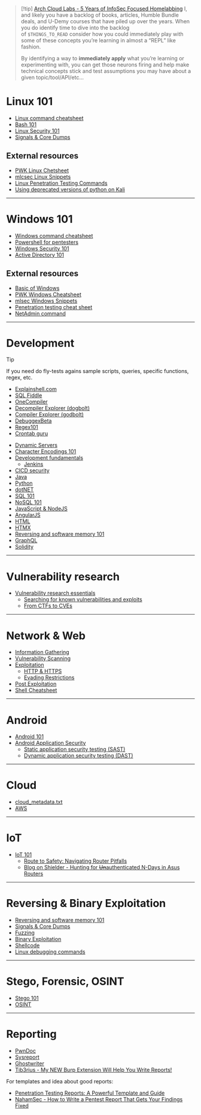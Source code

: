 >[!tip] [Arch Cloud Labs - 5 Years of InfoSec Focused Homelabbing](../Readwise/Articles/Arch%20Cloud%20Labs%20-%205%20Years%20of%20InfoSec%20Focused%20Homelabbing.md)
>I, and likely you have a backlog of books, articles, Humble Bundle deals, and U-Demy courses that have piled up over the years. When you do identify time to dive into the backlog of `$THINGS_TO_READ` consider how you could immediately play with some of these concepts you’re learning in almost a “REPL” like fashion. 
>
>By identifying a way to **immediately apply** what you’re learning or experimenting with, you can get those neurons firing and help make technical concepts stick and test assumptions you may have about a given topic/tool/API/etc…  

# Linux 101

- [Linux command cheatsheet](Dev,%20scripting%20&%20OS/Linux%20command%20cheatsheet.md)
- [Bash 101](Dev,%20scripting%20&%20OS/Bash%20101.md)
- [Linux Security 101](Dev,%20scripting%20&%20OS/Linux%20Security%20101.md)
- [Signals & Core Dumps](Dev,%20scripting%20&%20OS/Signals%20&%20Core%20Dumps.md)

## External resources

-   [PWK Linux Chetsheet](https://github.com/ibr2/pwk-cheatsheet/blob/master/linux-template.md)
-   [mlcsec Linux Snippets](https://mlcsec.com/posts/linux-snippets/)
-   [Linux Penetration Testing Commands](https://highon.coffee/blog/linux-commands-cheat-sheet/)
-   [Using deprecated versions of python on Kali](https://www.kali.org/docs/general-use/using-eol-python-versions/)

---

# Windows 101

- [Windows command cheatsheet](Dev,%20scripting%20&%20OS/Windows%20command%20cheatsheet.md)
- [Powershell for pentesters](Dev,%20scripting%20&%20OS/Powershell%20for%20pentesters.md)
- [Windows Security 101](Dev,%20scripting%20&%20OS/Windows%20Security%20101.md)
- [Active Directory 101](Dev,%20scripting%20&%20OS/Active%20Directory%20101.md)

## External resources

-   [Basic of Windows](https://sushant747.gitbooks.io/total-oscp-guide/content/basics_of_windows.html)
-   [PWK Windows Cheatsheet](https://github.com/ibr2/pwk-cheatsheet/blob/master/windows-template.md)
-   [mlsec Windows Snippets](https://mlcsec.com/posts/windows-snippets/)
-   [Penetration testing cheat sheet](https://highon.coffee/blog/penetration-testing-tools-cheat-sheet/)
-   [NetAdmin command](https://www.robvanderwoude.com/ntadmincommands.php)

---

# Development

>[!tip]
>If you need do fly-tests agains sample scripts, queries, specific functions, regex, etc.
>- [Explainshell.com](https://explainshell.com/)
>- [SQL Fiddle](https://sqlfiddle.com/)
>- [OneCompiler](https://onecompiler.com/)
>- [Decompiler Explorer (dogbolt)](https://dogbolt.org/)
>- [Compiler Explorer (godbolt)](https://godbolt.org/)
>- [DebuggexBeta](https://www.debuggex.com/)
>- [Regex101](https://regex101.com/)
>- [Crontab guru](https://crontab.guru/#09,39_*_*_*_*)

- [Dynamic Servers](Dev,%20scripting%20&%20OS/Dynamic%20Servers.md)
- [Character Encodings 101](Dev,%20scripting%20&%20OS/Character%20Encodings%20101.md)
- [Development fundamentals](Dev,%20scripting%20&%20OS/Development%20fundamentals.md)
	- [Jenkins](Dev,%20scripting%20&%20OS/Jenkins.md)
- [CICD security](Dev,%20scripting%20&%20OS/CICD%20security.md)
- [Java](Dev,%20scripting%20&%20OS/Java.md)
- [Python](Dev,%20scripting%20&%20OS/Python.md)
- [dotNET](Dev,%20scripting%20&%20OS/dotNET.md)
- [SQL 101](Dev,%20scripting%20&%20OS/SQL%20101.md)
- [NoSQL 101](Dev,%20scripting%20&%20OS/NoSQL%20101.md)
- [JavaScript & NodeJS](Dev,%20scripting%20&%20OS/JavaScript%20&%20NodeJS.md)
- [AngularJS](Dev,%20scripting%20&%20OS/AngularJS.md)
- [HTML](Dev,%20scripting%20&%20OS/HTML.md)
- [HTMX](Dev,%20scripting%20&%20OS/HTMX.md)
- [Reversing and software memory 101](Reversing%20&%20Binary%20Exploitation/Reversing%20and%20software%20memory%20101.md)
- [GraphQL](Web%20&%20Network%20Hacking/GraphQL.md)
- [Solidity](Dev,%20scripting%20&%20OS/Solidity.md)

---

# Vulnerability research

- [Vulnerability research essentials](High%20level/Vulnerability%20research%20101.md)
	- [Searching for known vulnerabilities and exploits](High%20level/Vulnerability%20research%20101.md#Searching%20for%20known%20vulnerabilities%20and%20exploits)
	- [From CTFs to CVEs](../Readwise/Articles/Arch%20Cloud%20Labs%20-%205%20Years%20of%20InfoSec%20Focused%20Homelabbing.md#From%20CTFs%20to%20CVEs)

---

# Network & Web

- [Information Gathering](Web%20&%20Network%20Hacking/Information%20Gathering.md)
- [Vulnerability Scanning](Web%20&%20Network%20Hacking/Vulnerability%20Scanning.md)
- [Exploitation](Web%20&%20Network%20Hacking/Exploitation.md)
	- [HTTP & HTTPS](Services/HTTP%20&%20HTTPS.md)
	- [Evading Restrictions](Web%20&%20Network%20Hacking/Evading%20Restrictions.md)
- [Post Exploitation](Web%20&%20Network%20Hacking/Post%20Exploitation.md)
- [Shell Cheatsheet](Web%20&%20Network%20Hacking/Shell%20Cheatsheet.md)

---

# Android

- [Android 101](Mobile%20Hacking/Android%20101.md)
- [Android Application Security](Mobile%20Hacking/Android%20Application%20Security.md)
	- [Static application security testing (SAST)](Mobile%20Hacking/Static%20application%20security%20testing%20(SAST).md)
	- [Dynamic application security testing (DAST)](Mobile%20Hacking/Dynamic%20application%20security%20testing%20(DAST).md)

---

# Cloud 
- [cloud_metadata.txt](https://gist.github.com/jhaddix/78cece26c91c6263653f31ba453e273b)
- [AWS](Cloud/AWS.md)


---
# IoT

- [IoT 101](Dev,%20scripting%20&%20OS/IoT%20101.md)
	- [Route to Safety: Navigating Router Pitfalls](https://starlabs.sg/blog/2024/route-to-safety-navigating-router-pitfalls/)
	- [Blog on Shielder - Hunting for ~~Un~~authenticated N-Days in Asus Routers](../Readwise/Articles/Blog%20on%20Shielder%20-%20Hunting%20for%20~~Un~~authenticated%20N-Days%20in%20Asus%20Routers.md)

---

# Reversing & Binary Exploitation

- [Reversing and software memory 101](Reversing%20&%20Binary%20Exploitation/Reversing%20and%20software%20memory%20101.md)
- [Signals & Core Dumps](Dev,%20scripting%20&%20OS/Signals%20&%20Core%20Dumps.md)
- [Fuzzing](Reversing%20&%20Binary%20Exploitation/Fuzzing.md)
- [Binary Exploitation](Reversing%20&%20Binary%20Exploitation/Binary%20Exploitation.md)
- [Shellcode](Reversing%20&%20Binary%20Exploitation/Shellcode.md)
- [Linux debugging commands](Dev,%20scripting%20&%20OS/Linux%20command%20cheatsheet.md)

---

# Stego, Forensic, OSINT

- [Stego 101](Stego%20&%20Forensic/Stego%20101.md)
- [OSINT](Stego%20&%20Forensic/OSINT.md)

---

# Reporting

- [PwnDoc](https://github.com/pwndoc/pwndoc)
- [Sysreport](https://github.com/Syslifters/sysreptor)
- [Ghostwriter](https://github.com/GhostManager/Ghostwriter)
- [Tib3rius - My NEW Burp Extension Will Help You Write Reports!](../Readwise/Articles/Tib3rius%20-%20My%20NEW%20Burp%20Extension%20Will%20Help%20You%20Write%20Reports!.md)

For templates and idea about good reports:
- [Penetration Testing Reports: A Powerful Template and Guide](../Readwise/Articles/TreyCraf7%20-%20Penetration%20Testing%20Reports%20A%20Powerful%20Template%20and%20Guide.md)
- [NahamSec - How to Write a Pentest Report That Gets Your Findings Fixed](../Readwise/Articles/NahamSec%20-%20How%20to%20Write%20a%20Pentest%20Report%20That%20Gets%20Your%20Findings%20Fixed.md)